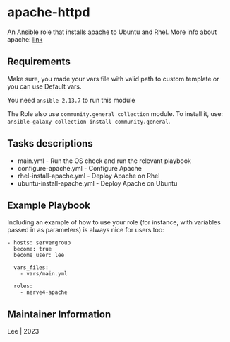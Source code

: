 # apache-httpd

An Ansible role that installs apache to Ubuntu and Rhel. More info about apache: [link](https://apache.org/)


## Requirements

Make sure, you made your vars file with valid path to custom template or you can use Default vars.

You need `ansible 2.13.7` to run this module

The Role also use `community.general collection` module. To install it, use: `ansible-galaxy collection install community.general`. 


## Tasks descriptions

- main.yml - Run the OS check and run the relevant playbook
- configure-apache.yml - Configure Apache
- rhel-install-apache.yml - Deploy Apache on Rhel
- ubuntu-install-apache.yml - Deploy Apache on Ubuntu


## Example Playbook

Including an example of how to use your role (for instance, with variables passed in as parameters) is always nice for users too:
```
- hosts: servergroup
  become: true
  become_user: lee

  vars_files:
    - vars/main.yml
    
  roles:
    - nerve4-apache
```


## Maintainer Information
Lee | 2023
